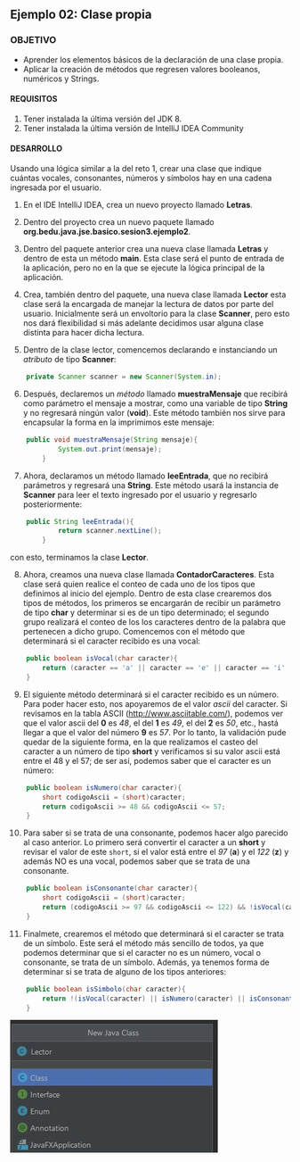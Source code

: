 ## Ejemplo 02: Clase propia

### OBJETIVO

- Aprender los elementos básicos de la declaración de una clase propia.
- Aplicar la creación de métodos que regresen valores booleanos, numéricos y Strings.

#### REQUISITOS

1. Tener instalada la última versión del JDK 8.
2. Tener instalada la última versión de IntelliJ IDEA Community


#### DESARROLLO

Usando una lógica similar a la del reto 1, crear una clase que indique cuántas vocales, consonantes, números y símbolos hay en una cadena ingresada por el usuario.

1. En el IDE IntelliJ IDEA, crea un nuevo proyecto llamado **Letras**.

2. Dentro del proyecto crea un nuevo paquete llamado **org.bedu.java.jse.basico.sesion3.ejemplo2**.

3. Dentro del paquete anterior crea una nueva clase llamada **Letras** y dentro de esta un método **main**. Esta clase será el punto de entrada de la aplicación, pero no en la que se ejecute la lógica principal de la aplicación.

4. Crea, también dentro del paquete, una nueva clase llamada **Lector** esta clase será la encargada de manejar la lectura de datos por parte del usuario. Inicialmente será un envoltorio para la clase **Scanner**, pero esto nos dará flexibilidad si más adelante decidimos usar alguna clase distinta para hacer dicha lectura. 

5. Dentro de la clase lector, comencemos declarando e instanciando un *atributo* de tipo **Scanner**:

```java
	private Scanner scanner = new Scanner(System.in);
```

6. Después, declaremos un *método* llamado **muestraMensaje** que recibirá como parámetro el mensaje a mostrar, como una variable de tipo **String** y no regresará ningún valor (**void**). Este método también nos sirve para encapsular la forma en la imprimimos este mensaje:

```java
	public void muestraMensaje(String mensaje){
        	System.out.print(mensaje);
    	}
```

7. Ahora, declaramos un método llamado **leeEntrada**, que no recibirá parámetros y regresará una **String**. Este método usará la instancia de **Scanner** para leer el texto ingresado por el usuario y regresarlo posteriormente:

```java
	public String leeEntrada(){
        	return scanner.nextLine();
    	}
```

con esto, terminamos la clase **Lector**.

8. Ahora, creamos una nueva clase llamada **ContadorCaracteres**. Esta clase será quien realice el conteo de cada uno de los tipos que definimos al inicio del ejemplo. Dentro de esta clase crearemos dos tipos de métodos, los primeros se encargarán de recibir un parámetro de tipo **char** y determinar si es de un tipo determinado; el segundo grupo realizará el conteo de los los caracteres dentro de la palabra que pertenecen a dicho grupo. Comencemos con el método que determinará si el caracter recibido es una vocal:
```java
    public boolean isVocal(char caracter){
        return (caracter == 'a' || caracter == 'e' || caracter == 'i' || caracter == 'o' || caracter == 'u');
    }
```

9. El siguiente método determinará si el caracter recibido es un número. Para poder hacer esto, nos apoyaremos de el valor *ascii* del caracter. Si revisamos en la tabla ASCII (http://www.asciitable.com/), podemos ver que el valor ascii del **0** es *48*, el del **1** es *49*, el del **2** es *50*, etc., hastá llegar a que el valor del número **9** es *57*. Por lo tanto, la validación pude quedar de la siguiente forma, en la que realizamos el casteo del caracter a un número de tipo **short** y verificamos si su valor ascii está entre el 48 y el 57; de ser así, podemos saber que el caracter es un número:

```java
    public boolean isNumero(char caracter){
        short codigoAscii = (short)caracter;
        return codigoAscii >= 48 && codigoAscii <= 57;
    }
```
10. Para saber si se trata de una consonante, podemos hacer algo parecido al caso anterior. Lo primero será convertir el caracter a un **short** y revisar el valor de este `short`, si el valor está entre el *97* (**a**) y el *122* (**z**) y además NO es una vocal, podemos saber que se trata de una consonante. 

```java
    public boolean isConsonante(char caracter){
        short codigoAscii = (short)caracter;
        return (codigoAscii >= 97 && codigoAscii <= 122) && !isVocal(caracter);
    }
```
11. Finalmete, crearemos el método que determinará si el caracter se trata de un símbolo. Este será el método más sencillo de todos, ya que podemos determinar que si el caracter no es un número, vocal o consonante, se trata de un símbolo. Además, ya tenemos forma de determinar si se trata de alguno de los tipos anteriores:

```java
    public boolean isSimbolo(char caracter){
        return !(isVocal(caracter) || isNumero(caracter) || isConsonante(caracter));
    }
```

![imagen](img/img_01.jpg)

